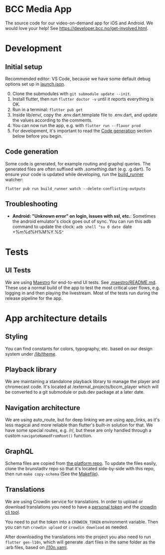 # BCC Media App

The source code for our video-on-demand app for iOS and Android.
We would love your help! See https://developer.bcc.no/get-involved.html.

# Development

## Initial setup

Recommended editor: VS Code, because we have some default debug options set up in [launch.json](./.vscode/launch.json).

0. Clone the submodules with `git submodule update --init`.
1. Install flutter, then run `flutter doctor -v` until it reports everything is OK.
2. Run in a terminal: `flutter pub get`
3. Inside lib/env/, copy the .env.dart.template file to .env.dart, and update the values according to the comments.
4. You can now run the app, e.g. with `flutter run --flavor prod`
5. For development, it's important to read the [Code generation](#code-generation) section below before you begin.

## Code generation

Some code is generated, for example routing and graphql queries.
The generated files are often suffixed with ._something_.dart (e.g. .g.dart).
To ensure your code is updated while developing, run the [build_runner](https://dart.dev/tools/build_runner) watcher:

```
flutter pub run build_runner watch --delete-conflicting-outputs
```

## Troubleshooting

- **Android: "Unknown error" on login, issues with ssl, etc.**: Sometimes the android emulator's clock goes out of sync. You can run this adb command to update the clock: `adb shell "su 0 date `date +%m%d%H%M%Y.%S`"`

# Tests

## UI Tests

We are using [Maestro](https://maestro.mobile.dev/) for end-to-end UI tests. See [.maestro/README.md](./.maestro/README.md).
These use a normal build of the app to test the most critical user flows, e.g. logging in and then playing the livestream.
Most of the tests run during the release pipeline for the app.

# App architecture details

## Styling

You can find constants for colors, typography, etc. based on our design system under [/lib/theme](./lib/theme).

## Playback library

We are maintaining a standalone playback library to manage the player and chromecast code.
It's located at /external_projects/bccm_player which will be converted to a git submodule or pub.dev package at a later date.

## Navigation architecture

We are using auto_route, but for deep linking we are using app_links, as it's less magical and more reliable than flutter's built-in solution for that.
We have some special routes, e.g. /r/, but these are only handled through a custom `navigateNamedFromRoot()` function.

## GraphQL

Schema files are copied from [the platform repo](https://github.com/bcc-code/brunstadtv).
To update the files easily, clone the brunstadtv repo so that it's located side-by-side with this repo, then run `make copy-schema` (See the [Makefile](./Makefile)).

## Translations

We are using Crowdin service for translations.
In order to upload or download translations you need to have a [personal token](https://crowdin.com/settings#api-key) and the [crowdin cli tool](https://developer.crowdin.com/cli-tool/#installation).

You need to put the token into a `CROWDIN_TOKEN` environment variable.
Then you can run `crowdin upload` or `crowdin download` as needed.

After downloading the translations into the project you also need to run `flutter gen-l10n`, which will generate .dart files in the same folder as the .arb files, based on [/l10n.yaml](./l10n.yaml).
